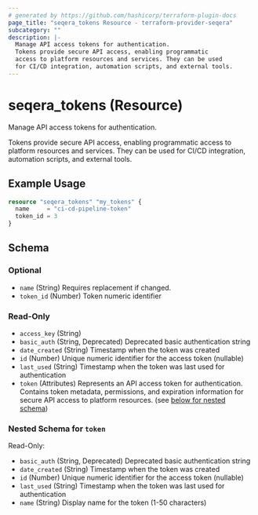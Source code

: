 ```yaml
---
# generated by https://github.com/hashicorp/terraform-plugin-docs
page_title: "seqera_tokens Resource - terraform-provider-seqera"
subcategory: ""
description: |-
  Manage API access tokens for authentication.
  Tokens provide secure API access, enabling programmatic
  access to platform resources and services. They can be used
  for CI/CD integration, automation scripts, and external tools.
---
```


# seqera_tokens (Resource)

Manage API access tokens for authentication.

Tokens provide secure API access, enabling programmatic
access to platform resources and services. They can be used
for CI/CD integration, automation scripts, and external tools.

## Example Usage

```terraform
resource "seqera_tokens" "my_tokens" {
  name     = "ci-cd-pipeline-token"
  token_id = 3
}
```

<!-- schema generated by tfplugindocs -->
## Schema

### Optional

- `name` (String) Requires replacement if changed.
- `token_id` (Number) Token numeric identifier

### Read-Only

- `access_key` (String)
- `basic_auth` (String, Deprecated) Deprecated basic authentication string
- `date_created` (String) Timestamp when the token was created
- `id` (Number) Unique numeric identifier for the access token (nullable)
- `last_used` (String) Timestamp when the token was last used for authentication
- `token` (Attributes) Represents an API access token for authentication.
Contains token metadata, permissions, and expiration information
for secure API access to platform resources. (see [below for nested schema](#nestedatt--token))

<a id="nestedatt--token"></a>
### Nested Schema for `token`

Read-Only:

- `basic_auth` (String, Deprecated) Deprecated basic authentication string
- `date_created` (String) Timestamp when the token was created
- `id` (Number) Unique numeric identifier for the access token (nullable)
- `last_used` (String) Timestamp when the token was last used for authentication
- `name` (String) Display name for the token (1-50 characters)
